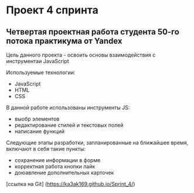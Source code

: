 # **Проект 4 спринта**
## Четвертая проектная работа студента 50-го потока практикума от Yandex  

Цель данного проекта - освоить основы взаимодействия с инструментаи JavaScript

Используемые технологии:
* JavaScript
* HTML
* CSS

В данной работе использованы  инструменты JS:
* выобр элементов
* редактирование стилей и текстовых полей 
* написание функций

Следующие этапы разработки, запланированные на ближайшее время, включают в себя такие пункты:
* сохранение информации в форме
* корректная работа кнопки лайк
* доюавление дополнительных карточек

[ссылка на Git]  (https://ka3ak169.github.io/Sprint_4/)
